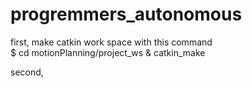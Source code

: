 # progremmers_autonomous

first, make catkin work space with this command   
$ cd motionPlanning/project_ws
& catkin_make

second, 
